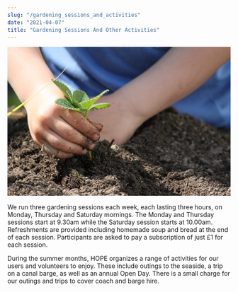 ```yaml
---
slug: "/gardening_sessions_and_activities"
date: "2021-04-07"
title: "Gardening Sessions And Other Activities"
---
```


![Plant](./images/plant.jpg)

We run three gardening sessions each week, each lasting three hours, on Monday, Thursday and Saturday mornings. The Monday and Thursday sessions start at 9.30am while the Saturday session starts at 10.00am. Refreshments are provided including homemade soup and bread at the end of each session.
Participants are asked to pay a subscription of just £1 for each session.

During the summer months, HOPE organizes a range of activities for our users and volunteers to enjoy.  These include outings to the seaside, a trip on a canal barge, as well as an annual Open Day.  There is a small charge for our outings and trips to cover coach and barge hire.
